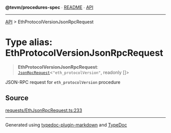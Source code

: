 **@tevm/procedures-spec** ∙ [README](../README.md) ∙ [API](../API.md)

***

[API](../API.md) > EthProtocolVersionJsonRpcRequest

# Type alias: EthProtocolVersionJsonRpcRequest

> **EthProtocolVersionJsonRpcRequest**: [`JsonRpcRequest`](JsonRpcRequest.md)\<`"eth_protocolVersion"`, readonly []\>

JSON-RPC request for `eth_protocolVersion` procedure

## Source

[requests/EthJsonRpcRequest.ts:233](https://github.com/evmts/tevm-monorepo/blob/main/core/procedures-spec/src/requests/EthJsonRpcRequest.ts#L233)

***
Generated using [typedoc-plugin-markdown](https://www.npmjs.com/package/typedoc-plugin-markdown) and [TypeDoc](https://typedoc.org/)
